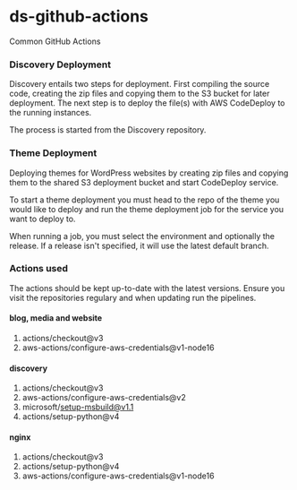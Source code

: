 # ds-github-actions
Common GitHub Actions
### Discovery Deployment
Discovery entails two steps for deployment. First compiling the source code, creating the zip files and copying them to the S3 bucket for later deployment.
The next step is to deploy the file(s) with AWS CodeDeploy to the running instances.

The process is started from the Discovery repository.

### Theme Deployment
Deploying themes for WordPress websites by creating zip files and copying them to the shared S3 deployment bucket and start CodeDeploy service.  

To start a theme deployment you must head to the repo of the theme you would like to deploy and run the theme deployment job for the service you want to deploy to.

When running a job, you must select the environment and optionally the release. If a release isn't specified, it will use the latest default branch.

### Actions used
The actions should be kept up-to-date with the latest versions. Ensure you visit the repositories regulary and when updating run the pipelines.
#### blog, media and website
1) actions/checkout@v3
2) aws-actions/configure-aws-credentials@v1-node16
#### discovery
1) actions/checkout@v3
2) aws-actions/configure-aws-credentials@v2
3) microsoft/setup-msbuild@v1.1
4) actions/setup-python@v4
#### nginx
1) actions/checkout@v3
2) actions/setup-python@v4
3) aws-actions/configure-aws-credentials@v1-node16

